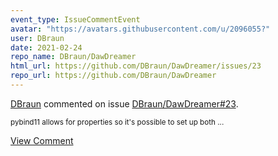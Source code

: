 ```yaml
---
event_type: IssueCommentEvent
avatar: "https://avatars.githubusercontent.com/u/2096055?"
user: DBraun
date: 2021-02-24
repo_name: DBraun/DawDreamer
html_url: https://github.com/DBraun/DawDreamer/issues/23
repo_url: https://github.com/DBraun/DawDreamer
---
```


<a href='https://github.com/DBraun' target='_blank'>DBraun</a> commented on issue <a href='https://github.com/DBraun/DawDreamer/issues/23' target='_blank'>DBraun/DawDreamer#23</a>.

<small>pybind11 allows for properties so it's possible to set up both...</small>

<a href='https://github.com/DBraun/DawDreamer/issues/23' target='_blank'>View Comment</a>